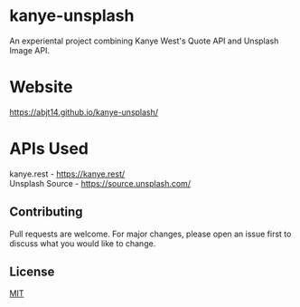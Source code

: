 # kanye-unsplash
An experiental project combining Kanye West's Quote API and Unsplash Image API.

# Website
https://abjt14.github.io/kanye-unsplash/

# APIs Used
kanye.rest - https://kanye.rest/  
Unsplash Source - https://source.unsplash.com/

## Contributing
Pull requests are welcome. For major changes, please open an issue first to discuss what you would like to change.

## License
[MIT](https://choosealicense.com/licenses/mit/)
